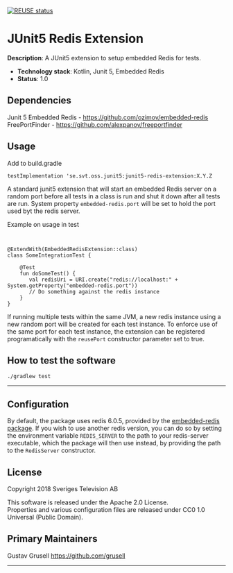[![REUSE status](https://api.reuse.software/badge/github.com/SVT/junit5-redis-extension)](https://api.reuse.software/info/github.com/SVT/junit5-redis-extension)

# JUnit5 Redis Extension

**Description**:  A JUnit5 extension to setup embedded Redis for tests.

  - **Technology stack**: Kotlin, Junit 5, Embedded Redis
  - **Status**:  1.0
  
## Dependencies

Junit 5
Embedded Redis - https://github.com/ozimov/embedded-redis
FreePortFinder - https://github.com/alexpanov/freeportfinder

## Usage

Add to build.gradle
```
testImplementation 'se.svt.oss.junit5:junit5-redis-extension:X.Y.Z
```

A standard junit5 extension that will start an embedded Redis server on a random port before all tests in a class
 is run and shut it down after all tests are run. System property `embedded-redis.port` will be set to hold the port
  used byt
  the redis server.

Example on usage in test
```


@ExtendWith(EmbeddedRedisExtension::class)
class SomeIntegrationTest {

    @Test
    fun doSomeTest() {
       val redisUri = URI.create("redis://localhost:" + System.getProperty("embedded-redis.port"))
       // Do something against the redis instance
    }
}
```

If running multiple tests within the same JVM, a new redis instance using a new random port will be created for each
 test
 instance. To enforce use of the same port for each test instance, 
 the extension can be registered programatically with the `reusePort`
 constructor parameter set to true.

## How to test the software

```./gradlew test```

----
## Configuration
By default, the package uses redis 6.0.5, provided by the [embedded-redis package](https://github.com/signalapp/embedded-redis).
If you wish to use another redis version, you can do so by setting the environment variable ``REDIS_SERVER``
to the path to your redis-server executable, which the package will then use instead, by providing the path to the `RedisServer` constructor.
## License

Copyright 2018 Sveriges Television AB

This software is released under the Apache 2.0 License.  
Properties and various configuration files are released under CC0 1.0 Universal (Public Domain).

## Primary Maintainers

Gustav Grusell https://github.com/grusell

----
